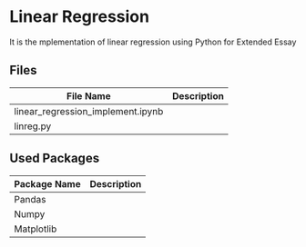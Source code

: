 # Linear Regression
It is the mplementation of linear regression using Python for Extended Essay
## Files
| File Name  | Description  |
|---|---|
| linear_regression_implement.ipynb |   |
| linreg.py | |

## Used Packages
| Package Name  | Description  |
|---|---|
| Pandas  |   |
| Numpy  |   |
| Matplotlib  |   |
